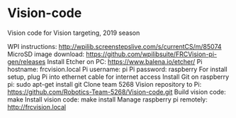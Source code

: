 # Vision-code
Vision code for Vision targeting, 2019 season

WPI instructions: http://wpilib.screenstepslive.com/s/currentCS/m/85074
MicroSD image download: https://github.com/wpilibsuite/FRCVision-pi-gen/releases
Install Etcher on PC: https://www.balena.io/etcher/
Pi hostname: frcvision.local
Pi username: pi
Pi password: raspberry
For install setup, plug Pi into ethernet cable for internet access
Install Git on raspberry pi: sudo apt-get install git
Clone team 5268 Vision repository to Pi: https://github.com/Robotics-Team-5268/Vision-code.git
Build vision code: make
Install vision code: make install
Manage raspberry pi remotely: http://frcvision.local
